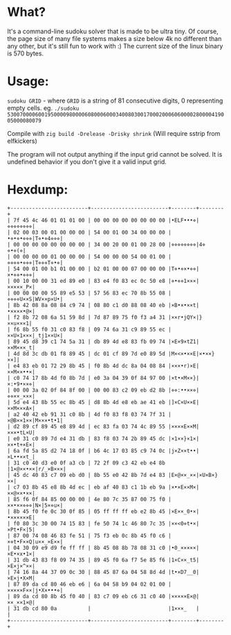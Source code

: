 # What?
It's a command-line sudoku solver that is made to be ultra tiny. Of course, the page size of many file systems makes a size below 4k no different than any other, but it's still fun to work with :)
The current size of the linux binary is 570 bytes.

# Usage:
`sudoku GRID` - where `GRID` is a string of 81 consecutive digits, 0 representing empty cells.
eg. `./sudoku 530070000600195000098000060800060003400803001700020006060000280000419005000080079`

Compile with `zig build -Drelease -Drisky shrink`
(Will require sstrip from elfkickers)

The program will not output anything if the input grid cannot be solved. It is undefined behavior if you don't give it a valid input grid.

# Hexdump:
```
+-------------------------+-------------------------+--------+--------+
| 7f 45 4c 46 01 01 01 00 | 00 00 00 00 00 00 00 00 |•ELF•••⋄|⋄⋄⋄⋄⋄⋄⋄⋄|
| 02 00 03 00 01 00 00 00 | 54 00 01 00 34 00 00 00 |•⋄•⋄•⋄⋄⋄|T⋄•⋄4⋄⋄⋄|
| 00 00 00 00 00 00 00 00 | 34 00 20 00 01 00 28 00 |⋄⋄⋄⋄⋄⋄⋄⋄|4⋄ ⋄•⋄(⋄|
| 00 00 00 00 01 00 00 00 | 54 00 00 00 54 00 01 00 |⋄⋄⋄⋄•⋄⋄⋄|T⋄⋄⋄T⋄•⋄|
| 54 00 01 00 b1 01 00 00 | b2 01 00 00 07 00 00 00 |T⋄•⋄×•⋄⋄|×•⋄⋄•⋄⋄⋄|
| 00 10 00 00 31 ed 89 e0 | 83 e4 f0 83 ec 0c 50 e8 |⋄•⋄⋄1×××|×××××_P×|
| 00 00 00 00 55 89 e5 53 | 57 56 83 ec 70 8b 55 08 |⋄⋄⋄⋄U××S|WV××p×U•|
| 8b 42 08 8a 08 84 c9 74 | 08 80 c1 d0 88 08 40 eb |×B•×•××t|•××××•@×|
| f2 8b 72 08 6a 51 59 8d | 7d 87 89 75 f0 f3 a4 31 |××r•jQY×|}××u×××1|
| f6 8b 55 f0 31 c0 83 f8 | 09 74 6a 31 c9 89 55 ec |××U×1×××|_tj1××U×|
| 89 45 d8 39 c1 74 5a 31 | db 89 4d e8 83 fb 09 74 |×E×9×tZ1|××M×××_t|
| 4d 8d 3c db 01 f8 89 45 | dc 01 cf 89 7d e0 89 5d |M×<×•××E|×•××}××]|
| e4 83 eb 01 72 29 8b 45 | f0 8b 4d dc 8a 04 08 84 |×××•r)×E|××M××••×|
| c0 74 17 8b 4d f0 8b 7d | e0 3a 04 39 0f 84 97 00 |×t•×M××}|×:•9•××⋄|
| 00 00 3a 02 0f 84 8f 00 | 00 00 83 c2 09 eb d2 8b |⋄⋄:••××⋄|⋄⋄××_×××|
| 5d e4 43 8b 55 ec 8b 45 | d8 8b 4d e8 eb ae 41 eb |]×C×U××E|××M×××A×|
| a2 40 42 eb 91 31 c0 8b | 4d f0 83 f8 03 74 7f 31 |×@B××1××|M×××•t•1|
| d2 89 cf 89 45 e8 89 4d | ec 83 fa 03 74 4c 89 55 |××××E××M|×××•tL×U|
| e0 31 c0 89 7d e4 31 db | 83 f8 03 74 2b 89 45 dc |×1××}×1×|××•t+×E×|
| 6a fd 5a 85 d2 74 18 0f | b6 4c 17 03 85 c9 74 0c |j×Z××t••|×L••××t_|
| 31 c0 40 d3 e0 0f a3 cb | 72 2f 09 c3 42 eb e4 8b |1×@××•××|r/_×B×××|
| 45 dc 40 83 c7 09 eb d0 | 8b 55 e0 42 8b 7d e4 83 |E×@××_××|×U×B×}××|
| c7 03 8b 45 e8 8b 4d ec | eb af 40 83 c1 1b eb 9a |×•×E××M×|××@××•××|
| 85 f6 0f 84 85 00 00 00 | 4e 80 7c 35 87 00 75 f0 |××•××⋄⋄⋄|N×|5×⋄u×|
| 8b 45 f0 fe 0c 30 0f 85 | 05 ff ff ff eb e2 8b 45 |×E××_0•×|•××××××E|
| f0 80 3c 30 00 74 15 83 | fe 50 74 1c 46 80 7c 35 |××<0⋄t•×|×Pt•F×|5|
| 87 00 74 08 46 83 fe 51 | 75 f3 eb 0c 8b 45 f0 c6 |×⋄t•F××Q|u××_×E××|
| 04 30 09 e9 d9 fe ff ff | 8b 45 08 8b 78 08 31 c0 |•0_×××××|×E•×x•1×|
| 31 db 43 83 f8 09 74 35 | 89 45 f0 6a f7 5e 85 f6 |1×C××_t5|×E×j×^××|
| 74 16 8a 44 37 09 0c 30 | 88 45 87 6a 04 58 8d 4d |t•×D7__0|×E×j•X×M|
| 87 89 da cd 80 46 eb e6 | 6a 04 58 b9 04 02 01 00 |×××××F××|j•X×•••⋄|
| 89 da cd 80 8b 45 f0 40 | 83 c7 09 eb c6 31 c0 40 |×××××E×@|××_××1×@|
| 31 db cd 80 0a          |                         |1×××_   |        |
+-------------------------+-------------------------+--------+--------+
```
